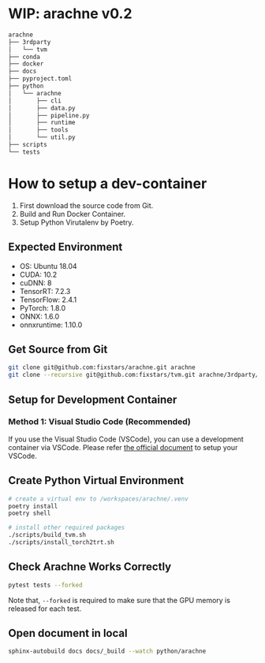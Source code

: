 # WIP: arachne v0.2

```sh
arachne
├── 3rdparty
│   └── tvm
├── conda
├── docker
├── docs
├── pyproject.toml
├── python
│   └── arachne
│       ├── cli
│       ├── data.py
│       ├── pipeline.py
│       ├── runtime
│       ├── tools
│       └── util.py
├── scripts
└── tests
```


# How to setup a dev-container

1. First download the source code from Git.
2. Build and Run Docker Container.
3. Setup Python Virutalenv by Poetry.


## Expected Environment
* OS: Ubuntu 18.04
* CUDA: 10.2
* cuDNN: 8
* TensorRT: 7.2.3
* TensorFlow: 2.4.1
* PyTorch: 1.8.0
* ONNX: 1.6.0
* onnxruntime: 1.10.0


## Get Source from Git

```sh
git clone git@github.com:fixstars/arachne.git arachne
git clone --recursive git@github.com:fixstars/tvm.git arachne/3rdparty/tvm
```

## Setup for Development Container

### Method 1: Visual Studio Code (Recommended)

If you use the Visual Studio Code (VSCode), you can use a development container via VSCode.
Please refer [the official document](https://code.visualstudio.com/docs/remote/containers>) to setup your VSCode.



## Create Python Virtual Environment

```sh
# create a virtual env to /workspaces/arachne/.venv
poetry install
poetry shell

# install other required packages
./scripts/build_tvm.sh
./scripts/install_torch2trt.sh
```

## Check Arachne Works Correctly

```sh
pytest tests --forked
```

Note that, `--forked` is required to make sure that the GPU memory is released for each test.

## Open document in local

```sh
sphinx-autobuild docs docs/_build --watch python/arachne
```